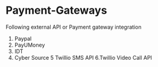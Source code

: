 # Payment-Gateways

Following external API or Payment gateway integration
1. Paypal
2. PayUMoney
3. IDT
4. Cyber Source
5 Twillio SMS API
6.Twillio Video Call API
